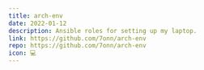 ```yaml
---
title: arch-env
date: 2022-01-12
description: Ansible roles for setting up my laptop. 
link: https://github.com/7onn/arch-env
repo: https://github.com/7onn/arch-env
icon: 💻
---
```

